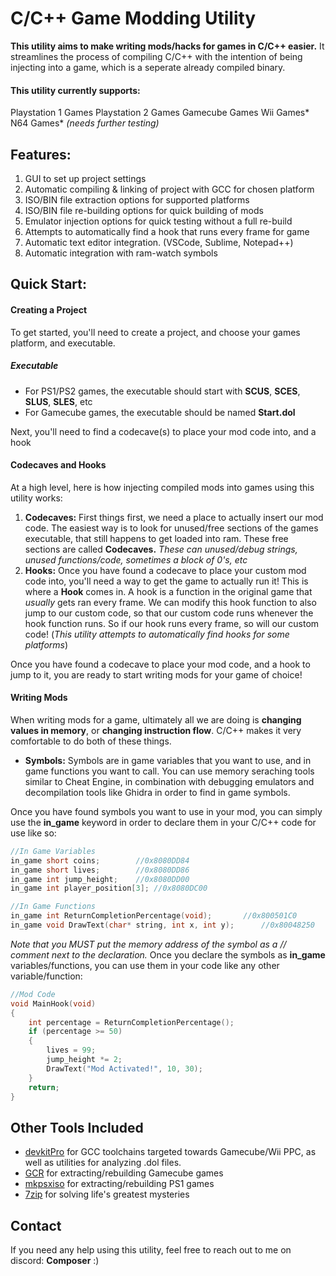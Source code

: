 # C/C++ Game Modding Utility

**This utility aims to make writing mods/hacks for games in C/C++ easier.** It streamlines the process of compiling C/C++ with the intention of being injecting into a game, which is a seperate already compiled binary. 

#### This utility currently supports:
Playstation 1 Games
Playstation 2 Games
Gamecube Games
Wii Games*
N64 Games* *(needs further testing)*

## Features:
1. GUI to set up project settings
2. Automatic compiling & linking of project with GCC for chosen platform
3. ISO/BIN file extraction options for supported platforms
4. ISO/BIN file re-building options for quick building of mods
5. Emulator injection options for quick testing without a full re-build
6. Attempts to automatically find a hook that runs every frame for game
7. Automatic text editor integration. (VSCode, Sublime, Notepad++)
8. Automatic integration with ram-watch symbols

## Quick Start:

#### Creating a Project
To get started, you'll need to create a project, and choose your games platform, and executable. 
##### Executable
* For PS1/PS2 games, the executable should start with **SCUS**, **SCES**, 
**SLUS**, **SLES**, etc
* For Gamecube games, the executable should be named **Start.dol**

Next, you'll need to find a codecave(s) to place your mod code into, and a hook
#### Codecaves and Hooks
At a high level, here is how injecting compiled mods into games using this utility works:
1.  **Codecaves:** First things first, we need a place to actually insert our mod code. The easiest way is to look for unused/free sections of the games executable, that still happens to get loaded into ram. These free sections are called **Codecaves.**  *These can unused/debug strings, unused functions/code, sometimes a block of 0's, etc*
2. **Hooks:** Once you have found a codecave to place your custom mod code into, you'll need a way to get the game to actually run it! This is where a **Hook** comes in. A hook is a function in the original game that *usually* gets ran every frame. We can modify this hook function to also jump to our custom code, so that our custom code runs whenever the hook function runs. So if our hook runs every frame, so will our custom code! (*This utility attempts to automatically find hooks for some platforms*)

Once you have found a codecave to place your mod code, and a hook to jump to it, you are ready to start writing mods for your game of choice! 

#### Writing Mods
When writing mods for a game, ultimately all we are doing is **changing values in memory**, or **changing instruction flow**. C/C++ makes it very comfortable to do both of these things.
- **Symbols:** Symbols are in game variables that you want to use, and in game functions you want to call. You can use memory seraching tools similar to Cheat Engine, in combination with debugging emulators and decompilation tools like Ghidra in order to find in game symbols.

Once you have found symbols you want to use in your mod, you can simply use the **in_game** keyword in order to declare them in your C/C++ code for use like so:

```c
//In Game Variables
in_game short coins; 	 	//0x8080DD84
in_game short lives; 	 	//0x8080DD86
in_game int jump_height;	//0x8080DD00
in_game int player_position[3]; //0x8080DC00

//In Game Functions
in_game int ReturnCompletionPercentage(void); 	 	//0x800501C0
in_game void DrawText(char* string, int x, int y);  	//0x80048250

```
*Note that you MUST put the memory address of the symbol as a // comment next to the declaration.*
Once you declare the symbols as **in_game** variables/functions, you can use them in your code like any other variable/function:
```c
//Mod Code
void MainHook(void) 
{
    int percentage = ReturnCompletionPercentage();
    if (percentage >= 50)
    {
        lives = 99;
        jump_height *= 2;
        DrawText("Mod Activated!", 10, 30);
    }
    return;
}
```

## Other Tools Included

 - [devkitPro](https://github.com/devkitPro) for GCC toolchains targeted towards Gamecube/Wii PPC, as well as utilities for analyzing .dol files.
 - [GCR](https://github.com/bsv798/gcrebuilder) for extracting/rebuilding Gamecube games
 - [mkpsxiso](https://github.com/Lameguy64/mkpsxiso) for extracting/rebuilding PS1 games
  - [7zip](https://github.com/mcmilk/7-Zip) for solving life's greatest mysteries

## Contact

If you need any help using this utility, feel free to reach out to me on discord: **Composer** :)
